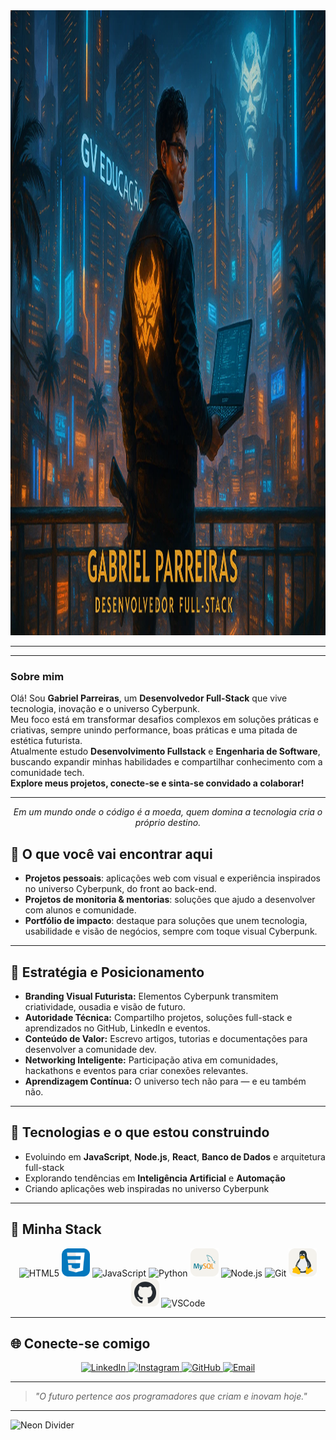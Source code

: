 <div align="center">
<img width="800" height="1000" alt="image" src="assests_gabriel/banner.webp" /> <hr/>
</div>
<hr> 

  <h3>Sobre mim</h3>
      Olá! Sou <strong>Gabriel Parreiras</strong>, um <strong>Desenvolvedor Full-Stack</strong> que vive tecnologia, inovação e o universo Cyberpunk.<br>
      Meu foco está em transformar desafios complexos em soluções práticas e criativas, sempre unindo performance, boas práticas e uma pitada de estética futurista.<br>
      Atualmente estudo <strong>Desenvolvimento Fullstack</strong> e <strong>Engenharia de Software</strong>, buscando expandir minhas habilidades e compartilhar conhecimento com a comunidade tech.<br>
      <strong>Explore meus projetos, conecte-se e sinta-se convidado a colaborar!</strong>
    </td>

<hr/>

<div align="center">
<em>Em um mundo onde o código é a moeda, quem domina a tecnologia cria o próprio destino.</em></div>


## 🚦 O que você vai encontrar aqui

- **Projetos pessoais**: aplicações web com visual e experiência inspirados no universo Cyberpunk, do front ao back-end.
- **Projetos de monitoria & mentorias**: soluções que ajudo a desenvolver com alunos e comunidade.
- **Portfólio de impacto**: destaque para soluções que unem tecnologia, usabilidade e visão de negócios, sempre com toque visual Cyberpunk.

---

## 💼 Estratégia e Posicionamento

- <strong>Branding Visual Futurista:</strong> Elementos Cyberpunk transmitem criatividade, ousadia e visão de futuro.
- <strong>Autoridade Técnica:</strong> Compartilho projetos, soluções full-stack e aprendizados no GitHub, LinkedIn e eventos.
- <strong>Conteúdo de Valor:</strong> Escrevo artigos, tutorias e documentações para desenvolver a comunidade dev.
- <strong>Networking Inteligente:</strong> Participação ativa em comunidades, hackathons e eventos para criar conexões relevantes.
- <strong>Aprendizagem Contínua:</strong> O universo tech não para — e eu também não.

---

## 🚧 Tecnologias e o que estou construindo

- Evoluindo em **JavaScript**, **Node.js**, **React**, **Banco de Dados** e arquitetura full-stack
- Explorando tendências em **Inteligência Artificial** e **Automação**
- Criando aplicações web inspiradas no universo Cyberpunk

---

## 🚀 Minha Stack

<div align="center">
  <img src="https://cdn.simpleicons.org/html5/E34F26" height="45" alt="HTML5" />
  <img src="https://github.com/tandpfun/skill-icons/blob/main/icons/CSS.svg" height="45" alt="CSS3" />
  <img src="https://cdn.simpleicons.org/javascript/F7DF1E" height="45" alt="JavaScript" />
  <img src="https://cdn.jsdelivr.net/gh/devicons/devicon/icons/python/python-original.svg" height="45" alt="Python" />
  <img src="https://github.com/tandpfun/skill-icons/blob/main/icons/MySQL-Light.svg" height="45" alt="MySQL" />
  <img src="https://cdn.simpleicons.org/nodedotjs/339933" height="45" alt="Node.js" />
  <img src="https://cdn.simpleicons.org/git/F05032" height="45" alt="Git" />
  <img src="https://github.com/tandpfun/skill-icons/blob/main/icons/Linux-Light.svg" height="45" alt="Linux" />
  <img src="https://github.com/tandpfun/skill-icons/blob/main/icons/Github-Light.svg" height="45" alt="GitHub" />
  <img src="https://cdn.jsdelivr.net/gh/devicons/devicon/icons/vscode/vscode-original.svg" height="45" alt="VSCode" />
</div>

---

## 🌐 Conecte-se comigo

<div align="center">
  <a href="" target="_blank">
    <img src="https://img.shields.io/badge/linkedin-%231E77B5.svg?&style=for-the-badge&logo=linkedin&logoColor=white" alt="LinkedIn" />
  </a>
  <a href="" target="_blank">
    <img src="https://img.shields.io/badge/instagram-%23000000.svg?&style=for-the-badge&logo=instagram&logoColor=white" alt="Instagram" />
  </a>
  <a href="" target="_blank">
    <img src="https://img.shields.io/badge/github-%2324292e.svg?&style=for-the-badge&logo=github&logoColor=white" alt="GitHub" />
  </a>
  <a href="mailto:seu-email@example.com" target="_blank">
    <img src="https://img.shields.io/badge/email-%23D14836.svg?&style=for-the-badge&logo=gmail&logoColor=white" alt="Email" />
  </a>
</div>

---

> _"O futuro pertence aos programadores que criam e inovam hoje."_

---

![Neon Divider](https://capsule-render.vercel.app/api?type=rect&color=0:fc00ff,100:00dbde&height=15&section=footer)
